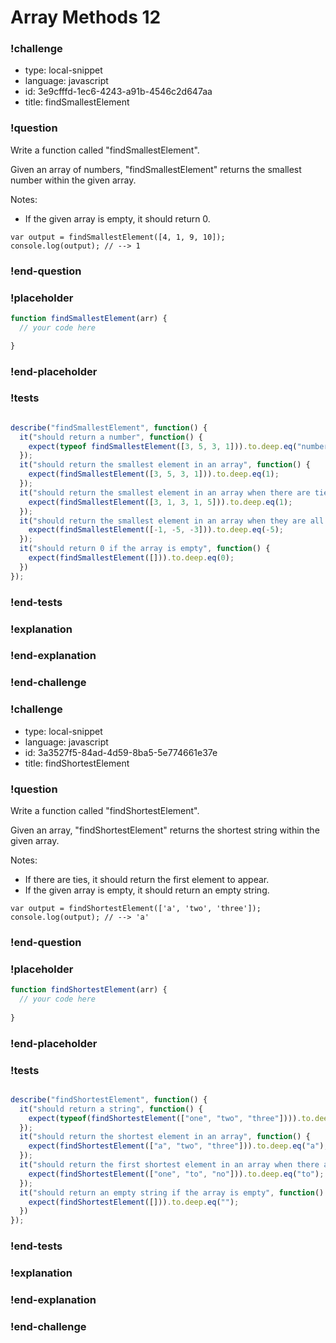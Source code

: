 # Array Methods 12

### !challenge

* type: local-snippet
* language: javascript
* id: 3e9cfffd-1ec6-4243-a91b-4546c2d647aa
* title: findSmallestElement

### !question

Write a function called "findSmallestElement".

Given an array of numbers, "findSmallestElement" returns the smallest number within the given array.

Notes:
* If the given array is empty, it should return 0.

```
var output = findSmallestElement([4, 1, 9, 10]);
console.log(output); // --> 1
```

### !end-question

### !placeholder

```js
function findSmallestElement(arr) {
  // your code here

}
```

### !end-placeholder

### !tests

```js

describe("findSmallestElement", function() {
  it("should return a number", function() {
    expect(typeof findSmallestElement([3, 5, 3, 1])).to.deep.eq("number");
  });
  it("should return the smallest element in an array", function() {
    expect(findSmallestElement([3, 5, 3, 1])).to.deep.eq(1);
  });
  it("should return the smallest element in an array when there are ties", function() {
    expect(findSmallestElement([3, 1, 3, 1, 5])).to.deep.eq(1);
  });
  it("should return the smallest element in an array when they are all negative", function() {
    expect(findSmallestElement([-1, -5, -3])).to.deep.eq(-5);
  });
  it("should return 0 if the array is empty", function() {
    expect(findSmallestElement([])).to.deep.eq(0);
  })
});

```

### !end-tests

### !explanation

### !end-explanation

### !end-challenge

### !challenge

* type: local-snippet
* language: javascript
* id: 3a3527f5-84ad-4d59-8ba5-5e774661e37e
* title: findShortestElement

### !question

Write a function called "findShortestElement".

Given an array, "findShortestElement" returns the shortest string within the given array.

Notes:
* If there are ties, it should return the first element to appear.
* If the given array is empty, it should return an empty string.

```
var output = findShortestElement(['a', 'two', 'three']);
console.log(output); // --> 'a'
```

### !end-question

### !placeholder

```js
function findShortestElement(arr) {
  // your code here
  
}
```

### !end-placeholder

### !tests

```js

describe("findShortestElement", function() {
  it("should return a string", function() {
    expect(typeof(findShortestElement(["one", "two", "three"]))).to.deep.eq("string");
  });
  it("should return the shortest element in an array", function() {
    expect(findShortestElement(["a", "two", "three"])).to.deep.eq("a");
  });
  it("should return the first shortest element in an array when there are ties", function() {
    expect(findShortestElement(["one", "to", "no"])).to.deep.eq("to");
  });
  it("should return an empty string if the array is empty", function() {
    expect(findShortestElement([])).to.deep.eq("");
  })
});


```

### !end-tests

### !explanation

### !end-explanation

### !end-challenge
